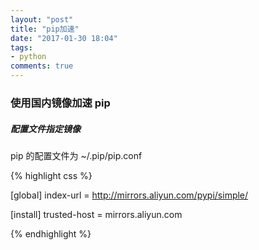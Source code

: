 ```yaml
---
layout: "post"
title: "pip加速"
date: "2017-01-30 18:04"
tags:
- python
comments: true
---
```


### 使用国内镜像加速 pip

##### 配置文件指定镜像

pip 的配置文件为 ~/.pip/pip.conf

{% highlight css %}

[global]
index-url = http://mirrors.aliyun.com/pypi/simple/

[install]
trusted-host = mirrors.aliyun.com

{% endhighlight %}
